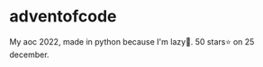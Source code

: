 # adventofcode

My aoc 2022, made in python because I'm lazy:yawning_face:. 50 stars:star: on 25 december.

